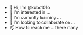 - 👋 Hi, I’m @kubo101o
- 👀 I’m interested in ...
- 🌱 I’m currently learning ...
- 💞️ I’m looking to collaborate on ...
- 📫 How to reach me ...
there many
<!---
kubo101o/kubo101o is a ✨ special ✨ repository because its `README.md` (this file) appears on your GitHub profile.
You can click the Preview link to take a look at your changes.
--->
